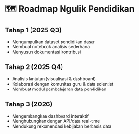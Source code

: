 # 🗺️ Roadmap Ngulik Pendidikan

## Tahap 1 (2025 Q3)
- Mengumpulkan dataset pendidikan dasar
- Membuat notebook analisis sederhana
- Menyusun dokumentasi kontribusi

## Tahap 2 (2025 Q4)
- Analisis lanjutan (visualisasi & dashboard)
- Kolaborasi dengan komunitas guru & data scientist
- Membuat modul pembelajaran data pendidikan

## Tahap 3 (2026)
- Mengembangkan dashboard interaktif
- Menghubungkan dengan API/data real-time
- Mendukung rekomendasi kebijakan berbasis data
